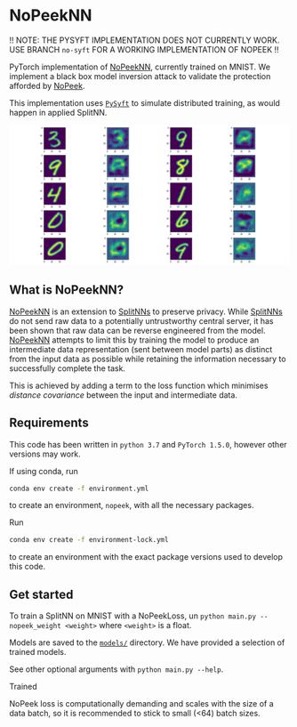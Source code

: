 # NoPeekNN

!! NOTE: THE PYSYFT IMPLEMENTATION DOES NOT CURRENTLY WORK. USE BRANCH `no-syft`
FOR A WORKING IMPLEMENTATION OF NOPEEK !! 

PyTorch implementation of [NoPeekNN][nopeek],
currently trained on MNIST.
We implement a black box model inversion attack
to validate the protection afforded by [NoPeek].

This implementation uses [`PySyft`][syft] to simulate distributed training,
as would happen in applied SplitNN.

![Black box model inversion attack on NoPeekNN with weighting 0.1](./results/reconstruction_01weight_500ims.png)

## What is NoPeekNN?
[NoPeekNN][nopeek] is an extension to [SplitNNs][splitnn] to preserve privacy.
While [SplitNNs][splitnn] do not send raw data to a potentially
untrustworthy central server,
it has been shown that raw data can be reverse engineered from the model.
[NoPeekNN][nopeek] attempts to limit this by training the model to produce
an intermediate data representation (sent between model parts)
as distinct from the input data as possible
while retaining the information necessary to successfully complete the task.

This is achieved by adding a term to the loss function which minimises
_distance covariance_ between the input and intermediate data.

## Requirements
This code has been written in `python 3.7` and `PyTorch 1.5.0`,
however other versions may work.

If using conda,
run
```bash
conda env create -f environment.yml
```
to create an environment,
`nopeek`,
with all the necessary packages.

Run
```bash
conda env create -f environment-lock.yml
```
to create an environment with the exact package versions
used to develop this code.

## Get started
To train a SplitNN on MNIST with a NoPeekLoss,
un `python main.py --nopeek_weight <weight>`
where `<weight>` is a float.

Models are saved to the [`models/`](models) directory.
We have provided a selection of trained models.

See other optional arguments with `python main.py --help`.

Trained

NoPeek loss is computationally demanding and
scales with the size of a data batch,
so it is recommended to stick to small (<64) batch sizes.


[nopeek]: https://aiforsocialgood.github.io/iclr2019/accepted/track1/pdfs/29_aisg_iclr2019.pdf
[splitnn]: https://arxiv.org/pdf/1812.00564.pdf

[syft]: https://github.com/OpenMined/PySyft
